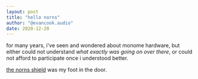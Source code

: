 ```yaml
---
layout: post
title: "hello norns"
author: "@evancook.audio"
date: 2020-12-20
---
```

for many years, i've seen and wondered about monome hardware, but either could not understand *what exactly was going on over there*, or could not afford to participate once i understood better.

[the norns shield](https://monome.org/docs/norns/shield/) was my foot in the door.
